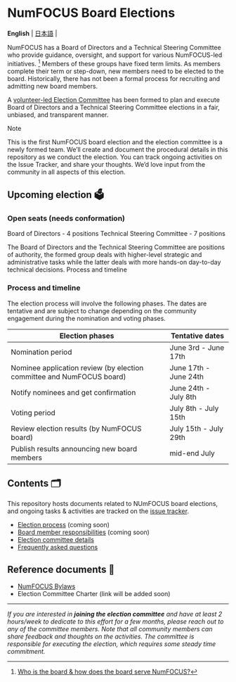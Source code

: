 # NumFOCUS Board Elections

<p>
    <b>English</b> |
    <a href="https://github.com/numfocus/elections/blob/main/README_ja.md">日本語</a> |
</p>

NumFOCUS has a Board of Directors and a Technical Steering Committee who provide guidance, oversight, and support for various NumFOCUS-led initiatives. [^1]
Members of these groups have fixed term limits. As members complete their term or step-down, new members need to be elected to the board. Historically, there has not been a formal process for recruiting and admitting new board members.

A [volunteer-led Election Committee](election-committee.md) has been formed to plan and execute  Board of Directors and a Technical Steering Committee elections in a fair, unbiased, and transparent manner.

[^1]: [Who is the board & how does the board serve NumFOCUS?](https://numfocus.medium.com/who-is-the-board-how-does-the-board-serve-numfocus-b109d0c0dd17)

> [!NOTE]
> This is the first NumFOCUS board election and the election committee is a newly formed team.
> We’ll create and document the procedural details in this repository as we conduct the election.
> You can track ongoing activities on the Issue Tracker, and share your thoughts.
> We’d love input from the community in all aspects of this election.

## Upcoming election 🗳️

### Open seats (needs conformation)

Board of Directors  - 4 positions
Technical Steering Committee - 7 positions

The Board of Directors and the Technical Steering Committee are positions of authority, the formed group deals with higher-level strategic and administrative tasks while the latter deals with more hands-on day-to-day technical decisions.
Process and timeline

### Process and timeline

The election process will involve the following phases.
The dates are tentative and are subject to change depending on the community engagement during the nomination and voting phases.

| Election phases                                                       | Tentative dates       |
| --------------------------------------------------------------------- | --------------------- |
| Nomination period                                                     | June 3rd - June 17th   |
| Nominee application review (by election committee and NumFOCUS board) | June 17th - June 24th  |
| Notify nominees and get confirmation                                  | June 24th - July 8th |
| Voting period                                                         | July 8th  - July 15th  |
| Review election results (by NumFOCUS board)                           | July 15th  - July 29th  |
| Publish results announcing new board members                          | mid-end July          |

## Contents 🗂️

This repository hosts documents related to NUmFOCUS board elections, and ongoing tasks & activities are tracked on the [issue tracker](https://github.com/numfocus/elections/issues).

- [Election process](election-process.md) (coming soon)
- [Board member responsibilities](board-responsibilities.md) (coming soon)
- [Election committee details](election-committee.md)
- [Frequently asked questions](faqs.md)

## Reference documents 📑

- [NumFOCUS Bylaws](https://numfocus.org/wp-content/uploads/2020/04/NumFOCUS-Bylaws-Approved-16-May-2019.pdf)
- Election Committee Charter (link will be added soon)

<hr>

_If you are interested in **joining the election committee** and have at least 2 hours/week to dedicate to this effort for a few months, please reach out to any of the committee members. Note that all community members can share feedback and thoughts on the activities. The committee is responsible for executing the election, which requires some steady time commitment._
